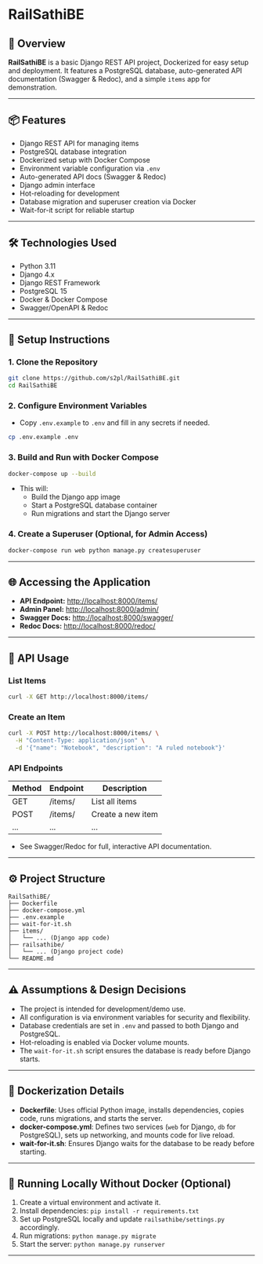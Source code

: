 # RailSathiBE

## 🚀 Overview

**RailSathiBE** is a basic Django REST API project, Dockerized for easy setup and deployment. It features a PostgreSQL database, auto-generated API documentation (Swagger & Redoc), and a simple `items` app for demonstration.

---

## 📦 Features

- Django REST API for managing items
- PostgreSQL database integration
- Dockerized setup with Docker Compose
- Environment variable configuration via `.env`
- Auto-generated API docs (Swagger & Redoc)
- Django admin interface
- Hot-reloading for development
- Database migration and superuser creation via Docker
- Wait-for-it script for reliable startup

---

## 🛠️ Technologies Used

- Python 3.11
- Django 4.x
- Django REST Framework
- PostgreSQL 15
- Docker & Docker Compose
- Swagger/OpenAPI & Redoc

---

## 📝 Setup Instructions

### 1. **Clone the Repository**

```sh
git clone https://github.com/s2pl/RailSathiBE.git
cd RailSathiBE
```

### 2. **Configure Environment Variables**

- Copy `.env.example` to `.env` and fill in any secrets if needed.

```sh
cp .env.example .env
```

### 3. **Build and Run with Docker Compose**

```sh
docker-compose up --build
```

- This will:
  - Build the Django app image
  - Start a PostgreSQL database container
  - Run migrations and start the Django server

### 4. **Create a Superuser (Optional, for Admin Access)**

```sh
docker-compose run web python manage.py createsuperuser
```

---

## 🌐 Accessing the Application

- **API Endpoint:** [http://localhost:8000/items/](http://localhost:8000/items/)
- **Admin Panel:** [http://localhost:8000/admin/](http://localhost:8000/admin/)
- **Swagger Docs:** [http://localhost:8000/swagger/](http://localhost:8000/swagger/)
- **Redoc Docs:** [http://localhost:8000/redoc/](http://localhost:8000/redoc/)

---

## 🧪 API Usage

### **List Items**

```sh
curl -X GET http://localhost:8000/items/
```

### **Create an Item**

```sh
curl -X POST http://localhost:8000/items/ \
  -H "Content-Type: application/json" \
  -d '{"name": "Notebook", "description": "A ruled notebook"}'
```

### **API Endpoints**

| Method | Endpoint         | Description         |
|--------|------------------|--------------------|
| GET    | /items/          | List all items     |
| POST   | /items/          | Create a new item  |
| ...    | ...              | ...                |

- See Swagger/Redoc for full, interactive API documentation.

---

## ⚙️ Project Structure

```
RailSathiBE/
├── Dockerfile
├── docker-compose.yml
├── .env.example
├── wait-for-it.sh
├── items/
│   └── ... (Django app code)
├── railsathibe/
│   └── ... (Django project code)
└── README.md
```

---

## ⚠️ Assumptions & Design Decisions

- The project is intended for development/demo use.
- All configuration is via environment variables for security and flexibility.
- Database credentials are set in `.env` and passed to both Django and PostgreSQL.
- Hot-reloading is enabled via Docker volume mounts.
- The `wait-for-it.sh` script ensures the database is ready before Django starts.

---

## 🐳 Dockerization Details

- **Dockerfile**: Uses official Python image, installs dependencies, copies code, runs migrations, and starts the server.
- **docker-compose.yml**: Defines two services (`web` for Django, `db` for PostgreSQL), sets up networking, and mounts code for live reload.
- **wait-for-it.sh**: Ensures Django waits for the database to be ready before starting.

---

## 🏁 Running Locally Without Docker (Optional)

1. Create a virtual environment and activate it.
2. Install dependencies: `pip install -r requirements.txt`
3. Set up PostgreSQL locally and update `railsathibe/settings.py` accordingly.
4. Run migrations: `python manage.py migrate`
5. Start the server: `python manage.py runserver`

---
